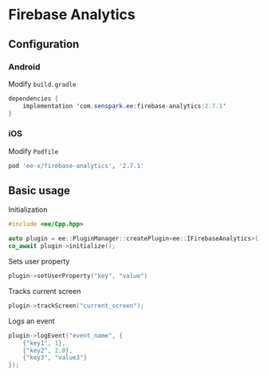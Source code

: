 # Firebase Analytics
## Configuration
### Android
Modify `build.gradle`
```java
dependencies {
    implementation 'com.senspark.ee:firebase-analytics:2.7.1'
}
```

### iOS
Modify `Podfile`
```ruby
pod 'ee-x/firebase-analytics', '2.7.1'
```

## Basic usage
Initialization
```cpp
#include <ee/Cpp.hpp>

auto plugin = ee::PluginManager::createPlugin<ee::IFirebaseAnalytics>();
co_await plugin->initialize();
```

Sets user property
```cpp
plugin->setUserProperty("key", "value")
```

Tracks current screen
```cpp
plugin->trackScreen("current_screen");
```

Logs an event
```cpp
plugin->logEvent("event_name", {
    {"key1", 1},
    {"key2", 2.0},
    {"key3", "value3"}
});
```